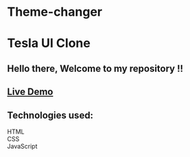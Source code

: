 # Theme-changer
# Tesla UI Clone
## Hello there, Welcome to my repository !!
## [Live Demo](https://theme-toggle-js.netlify.app/)
## Technologies used:<br>
HTML <br>
CSS <br>
JavaScript
